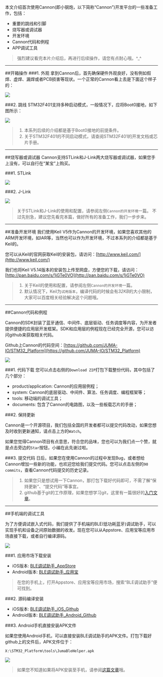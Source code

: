 

本文介绍首次使用Cannon(即小钢炮，以下简称“Cannon”)开发平台的一些准备工作，包括：

* 重要的跳线和引脚
* 烧写器或调试器
* 开发环境
* Cannon代码和例程
* APP调试工具

> 强烈建议看完本片介绍后，再进行后续操作，请您有点耐心哦。^_^


***
##开箱操作
###1. 外观
拿到Cannon后，首先确保硬件外观良好，没有例如假焊、虚焊、漏焊或者PCB损害等现状。一个正常的Cannon看上去是下面这个样子的：  

![](./images/cannon_look.jpg)

###2. 跳线
STM32F401支持多种启动模式，一般情况下，应将Boot0接地，如下图所示：  

![](./images/cannon_hip.jpg)

> 1. 本系列后续的介绍都是基于Boot0接地的前提条件。  
> 2. 关于STM32F401的不同启动模式，请查阅STM32F401的开发文档或芯片手册。


***
##烧写器或调试器
Cannon支持STLink和J-Link两大烧写器或调试器，如果您手上没有，可以自行在“某宝”上购买。

###1. STLink

![](./images/stlink.jpg)

###2. J-Link

![](./images/jlink.jpg)

> 关于STLink和J-Link的使用和配置，请参阅左侧`Cannon的开发环境`一篇。
> 不过先别急，建议您先看完本篇，做好所有的准备工作，我们一步步来。  

***
##准备开发环境
我们使用Keil V5作为Cannon的开发环境，如果您喜欢其他的ARM开发环境，如IAR等，当然也可以作为开发环境，不过本系列的介绍都是基于Keil的。

您可以从Keil的官网获取Keil的安装包，请访问：[http://www.keil.com/](http://www.keil.com/)

我们也将Keil V5.14版本的安装包上传至网盘，方便您的下载，请访问：[http://pan.baidu.com/s/1jGTe0VO](http://pan.baidu.com/s/1jGTe0VO)

> 1. 关于Keil的使用和配置，请参阅左侧`Cannon的开发环境`一篇。   
> 2. 默认情况下，Keil为`试用版本`，编译代码的时候会有*32KB*的大小限制，大家可以百度相关经验解决这个问题哦。

***
##Cannon代码和例程

Cannon的SDK封装了蓝牙通信、中间件、底层驱动、任务调度等内容，为开发者提供便捷的应用层开发框架。SDK和应用层的例程现在已经完全开源，您可以访问github来获取相关代码。  

Github上Cannon的代码空间：[https://github.com/JUMA-IO/STM32_Platform](https://github.com/JUMA-IO/STM32_Platform)

![](./images/cannon_github.jpg)


###1. 代码下载
您可以点击右侧的`Download ZIP`打包下载整份代码，其中包括了几个部分：  

* product/application: Cannon的应用层例程；
* system: Cannon的底层驱动、中间件、算法、任务调度、编程框架等；
* tools: 移动端的调试工具；
* documents: 包含了Cannon的电路图，以及一些板载芯片的手册；


###2. 保持更新

Cannon是一个开源项目，我们包括全国的开发者都可以提交代码改动，如果您想及时收到更新通知，请点击上方的`Watch`。

如果您觉得Cannon项目有点意思，符合您的品味，您也可以为我们点一个赞，就是点击旁边的`Star`按钮，小编在此先谢过啦。

###3. 提交代码
日后，如果您在使用Cannon的过程中发现Bug，或者想给Cannon增加一些新的功能，也欢迎您给我们提交代码。您可以点击左侧的`90 commits`，查看Cannon代码提交的历史记录。

> 1. 如果您只是想试用一下Cannon，那打包下载好代码即可，不需了解“保持更新”、“提交代码”等事宜。  
> 2. github基于git的工作原理，如果您想学习git，这里有一篇很好的[入门文章](http://www.ruanyifeng.com/blog/2015/08/git-use-process.html)。

***
##手机端的调试工具

为了方便调试嵌入式代码，我们提供了手机端的BLE(低功耗蓝牙)调试助手，可以实现手机和设备之间原始数据的收发。现在您可以从Appstore、应用宝等应用市场直接下载，或者自行编译源码。

![](./images/cannon_blehelper.jpg)

###1. 应用市场下载安装

* iOS版本: [BLE调试助手_AppStore](https://itunes.apple.com/cn/app/juma-ble-diao-shi-zhu-shou/id1027737596?l=en&mt=8)
* Android版本: [BLE调试助手_应用宝](http://sj.qq.com/myapp/detail.htm?apkName=com.juma.helper)

> 在您的手机上，打开Appstore、应用宝等应用市场，搜索“BLE调试助手”便可找到。

###2. 源码编译安装
* iOS版本: [BLE调试助手_iOS_Github](https://github.com/JUMA-IO/BLE_Debugger_iOS)
* Android版本: [BLE调试助手_Android_Github](https://github.com/JUMA-IO/BLE_Debugger_Android)

###3. Android手机直接安装APK文件

如果您使用Android手机，可以直接安装BLE调试助手的APK文件。打包下载好github上的文件后，APK文件位于：

```
X:\STM32_Platform\tools\JumaBleHelper.apk
```

![](./images/cannon_blehelper2.jpg)

> 如果您不知道如果将APK安装至手机，请参阅[这篇文章](http://jingyan.baidu.com/article/eae07827eda2fa1fec548527.html)哦。
